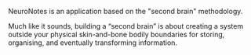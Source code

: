 NeuroNotes is an application based on the "second brain" methodology. 

Much like it sounds, building a “second brain” is about creating a system
outside your physical skin-and-bone bodily boundaries 
for storing, organising, and eventually transforming information. 
